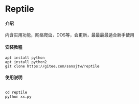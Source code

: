 # Reptile

#### 介绍
内含实用功能，网络爬虫，DOS等，会更新，最最最最适合新手使用


#### 安装教程


```
apt install python
apt install python2
git clone https://gitee.com/sansjtw/reptile

```


#### 使用说明


```

cd reptile
python xx.py

```

